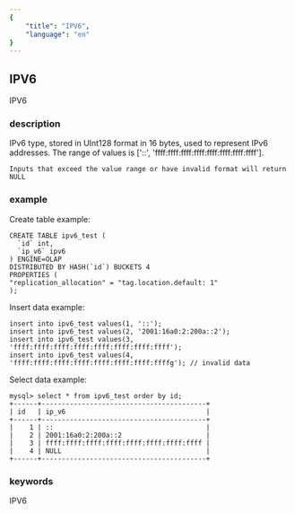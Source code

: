 ```yaml
---
{
    "title": "IPV6",
    "language": "en"
}
---
```


<!-- 
Licensed to the Apache Software Foundation (ASF) under one
or more contributor license agreements.  See the NOTICE file
distributed with this work for additional information
regarding copyright ownership.  The ASF licenses this file
to you under the Apache License, Version 2.0 (the
"License"); you may not use this file except in compliance
with the License.  You may obtain a copy of the License at

  http://www.apache.org/licenses/LICENSE-2.0

Unless required by applicable law or agreed to in writing,
software distributed under the License is distributed on an
"AS IS" BASIS, WITHOUT WARRANTIES OR CONDITIONS OF ANY
KIND, either express or implied.  See the License for the
specific language governing permissions and limitations
under the License.
-->

## IPV6

<version since="dev">

IPV6

</version>

### description

IPv6 type, stored in UInt128 format in 16 bytes, used to represent IPv6 addresses.
The range of values is ['::', 'ffff:ffff:ffff:ffff:ffff:ffff:ffff:ffff'].

`Inputs that exceed the value range or have invalid format will return NULL`

### example

Create table example:

```
CREATE TABLE ipv6_test (
  `id` int,
  `ip_v6` ipv6
) ENGINE=OLAP
DISTRIBUTED BY HASH(`id`) BUCKETS 4
PROPERTIES (
"replication_allocation" = "tag.location.default: 1"
);
```

Insert data example:

```
insert into ipv6_test values(1, '::');
insert into ipv6_test values(2, '2001:16a0:2:200a::2');
insert into ipv6_test values(3, 'ffff:ffff:ffff:ffff:ffff:ffff:ffff:ffff');
insert into ipv6_test values(4, 'ffff:ffff:ffff:ffff:ffff:ffff:ffff:ffffg'); // invalid data
```

Select data example:

```
mysql> select * from ipv6_test order by id;
+------+-----------------------------------------+
| id   | ip_v6                                   |
+------+-----------------------------------------+
|    1 | ::                                      |
|    2 | 2001:16a0:2:200a::2                     |
|    3 | ffff:ffff:ffff:ffff:ffff:ffff:ffff:ffff |
|    4 | NULL                                    |
+------+-----------------------------------------+
```

### keywords

IPV6
